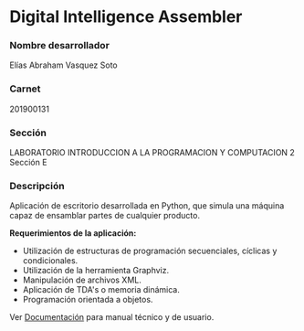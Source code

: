 # Digital Intelligence Assembler
### Nombre desarrollador
Elías Abraham Vasquez Soto
### Carnet
201900131
### Sección
LABORATORIO INTRODUCCION A LA PROGRAMACION Y COMPUTACION 2 Sección E
### Descripción
Aplicación de escritorio desarrollada en Python, que simula una máquina capaz de ensamblar partes de cualquier producto.

**Requerimientos de la aplicación:**
- Utilización de estructuras de programación secuenciales, cíclicas y condicionales.
- Utilización de la herramienta Graphviz.
- Manipulación de archivos XML.
- Aplicación de TDA's o memoria dinámica.
- Programación orientada a objetos.

Ver [Documentación](Documentación) para manual técnico y de usuario.
